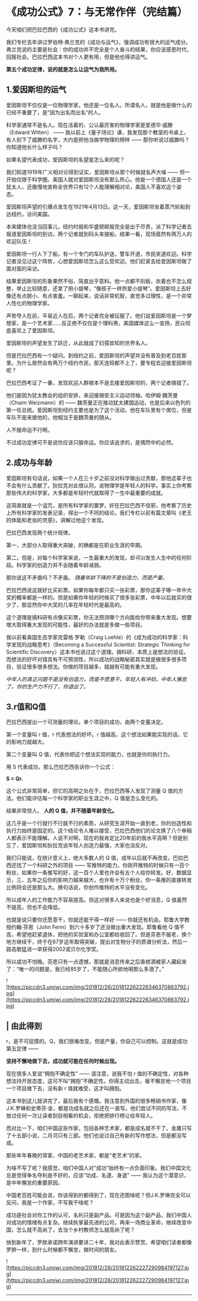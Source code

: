 # 《成功公式》7：与无常作伴（完结篇）

今天咱们把巴拉巴西的《成功公式》这本书讲完。

我们专栏去年讲过罗伯特·弗兰克的《成功与运气》，强调成功有很大的运气成分。弗兰克说的主要是社会：你的成功并不完全是个人奋斗的结果，你应该感恩时代，回报社会。巴拉巴西这本书对个人更有用，但是他也得讲运气。

 **第五个成功定律，说的就是怎么让运气为我所用。**

## 1.爱因斯坦的运气

爱因斯坦不仅仅是一位物理学家，他还是一位名人。所谓名人，就是他是做什么的已经不重要了，是“因为出名而出名”的人。

科学家通常不是名人。现在活着的、公认最厉害的物理学家是爱德华·威滕（Edward Witten） —— 我以前上《量子场论》课，我发现那个教室的书桌上，有人刻下了威滕的名字，大约是把他当做学物理的榜样 —— 那你听说过威滕吗？你知道他长什么样子吗？

如果名望代表成功，爱因斯坦的名望是怎么来的呢？

我们知道1919年广义相对论得到证实，爱因斯坦从那个时候就名声大噪 —— 但一开始仅限于科学圈。美国人就对爱因斯坦没有那么热心。他是一个德国人还是一个犹太人，还傲慢地宣称全世界只有12个人能理解相对论，美国人不喜欢这个姿态。

爱因斯坦声望的引爆点发生在1921年4月13日。这一天，爱因斯坦坐着蒸汽轮船到达纽约，访问美国。

本来媒体也没当回事儿，纽约时报和华盛顿邮报完全是出于尽责，派了科学记者去报道爱因斯坦的到访。两个记者就到码头来接船，结果一看，现场竟然有两万人的欢迎队伍！

爱因斯坦一行人下了船，有一个专门的车队护送，警车开道，市民夹道欢迎。科学记者没见过这个阵势，心想爱因斯坦怎么这么受欢迎。他们赶紧去给爱因斯坦做了面对面的采访。

结果爱因斯坦的形象果然不俗，简直出乎意料。他一点都不刻板，衣着也不怎么规整，举止比较随意，还拿了把小提琴，“像孩子一样热爱小提琴”。爱因斯坦上去好像还有点胆小、有点害羞。一聊起来，说话非常机智，直觉多过理性，是一个非常人性化的物理学家。

声势夺人在前，平易近人在后，两个记者完全被征服了。他们说爱因斯坦是一个梦想家，是一个艺术家……反正绝不仅仅是个理科男。美国媒体这么一宣扬，民众彻底喜欢上了爱因斯坦。

爱因斯坦的声望发生了跃迁，从此就成了妇孺皆知的世界名人。

但是巴拉巴西有一个疑问。到纽约之前，爱因斯坦的声望并没有普及到老百姓那里。为什么居然会有两万个纽约市民，那天连班都不上了，要专程去迎接爱因斯坦呢？

巴拉巴西考证了一番，发现欢迎人群根本不是去接爱因斯坦的，两个记者搞错了。

他们是因为犹太教会的组织安排，来迎接锡安主义运动领袖，哈伊姆·魏茨曼（Chaim Weizmann）的 —— 魏茨曼正在推动犹太建国运动，也是后来以色列的第一任总统。爱因斯坦到纽约主要也是为了这个活动，他在车队里有个席位，但是车队不是来接他的，他相当于是魏茨曼的随从。

人不服命运不行啊。

不过成功定律可不是说你应该只服命运。你应该追求的，是偶然中的必然。

## 2.成功与年龄

爱因斯坦有句话说，如果一个人在三十岁之前没对科学做出过贡献，那他这辈子也不会有什么贡献了。狄拉克对此很认同，说物理学是年轻人的科学。事实上你考察那些伟大的科学家，大多都是年轻时代就取得了一生中最重要的成就。

这简直就是一个诅咒，是所有科学家的噩梦。好在巴拉巴西不信邪，他考察了历史上所有科学家的发表记录，得出一个不同的结论。我们专栏以前有篇文章叫《老王的体能和老张的灵感》，讲解过他这个发现。

巴拉巴西发现两个统计规律。

第一，大部分人取得重大突破，的确都是在职业生涯的早期。

第二，但是，对每个科学家来说，一生最重大的发现，却*可以*发生人生中的任何阶段。科学家的创造力并不会随着年龄减弱。

那你说这不矛盾吗？不矛盾。 *随着年龄下降的不是创造力，而是产量。*

巴拉巴西说这就好比买彩票。如果你每年都只买一张彩票，那你这辈子哪一年中大奖的概率都是一样的。但是如果你年轻的时候买了很多张彩票，中年以后就买的很少了，那显然你中大奖的几率在年轻时代是最高的。

这个道理是搞科研有点像买彩票，你无法预测哪个方向能给你带来重大发现。想要增大取得重大发现的可能性，最好的办法就是多做一些项目。

我以前看美国生态学家克雷格·罗勒（Craig Loehle）的《成为成功的科学家：科学发现的战略思考》（Becoming a Successful Scientist: Strategic Thinking for Scientific Discovery）这本书也说过这个道理。搞科研，本质上是想法的验证。而想法的好坏对错具有不可预测性，所以成功的战略秘密其实就是做很多很多项目，验证很多很多想法。你做的项目越多，就越有可能有重大发现。

 *中年人的真正问题不是没有创造力，而是不愿意干。年轻人有冲劲，中年人懈怠了。你的生产力不行了，你退出了。*

## 3.r值和Q值

巴拉巴西提出一个可测量的理论。单个项目的成功，由两个变量决定。

第一个变量叫 r 值，r 代表想法的好坏。r 值越高，这个想法如果能实现的话，它的影响力就越大。

第二个变量叫 Q 值，代表你把这个想法实现的能力，也就是你的执行力。

用 S 代表成功，那么巴拉巴西告诉你一个公式：

 **S = Qr.**

这个公式非常简单，但它的高明之处在于，巴拉巴西等人发现了测量 Q 值的方法。他们能评估每一个科学家的职业生涯之中，Q 值是怎么变化的。

结果非常惊人。 **人的 Q 值，并不随着年龄变化。**

这几乎是一个行就行不行就不行的素质，从研究生涯开始一直到老，你的创造性和执行力始终是固定的。这个结论令人难以接受，巴拉巴西他们的论文换了八个审稿人都表示不能理解。人说不对啊，现在的我肯定比20年前的我水平高啊？但是别忘了，爱因斯坦和狄拉克说年轻人创造力最强，大家也没反对。

我们只能说，在统计意义上，绝大多数人的 Q 值，成年以后就不再改变。巴拉巴西还找了一个科研之外的项目 —— 写推特的能力。你刚开推特的时候只有一百个粉丝，如果你一条推写的好，这一百个人里也许会有五个人给你转发。好，数据显示，三、五年之后你的影响力越来越大，也许有十万个粉丝，你一条推的直接转发比例将会还是那么大。换句话说，你创作推特的水平没有变化。

所以成年人的工作能力不容易提高。但这对很多人来说也是个好消息，Q 值虽然不提高，但也不会降低。

也就是说只要你还愿意干，你就还能干得一样好 —— 你就还有机会。耶鲁大学教授约翰·芬恩（John Fenn）到六十多岁了还没做出重大发现。耶鲁看他 Q 值不高，希望他赶紧退休，把他的实验室和办公室都给收回了。但是芬恩不服老，换个地方继续干，终于在67岁这年取得突破，提出对生物分子的质谱分析法，然后一路高歌猛进一举获得2002诺贝尔化学奖。

所以成功不怕晚。芬恩只有一点遗憾，那就是消息传来之后香槟酒被家人藏起来了：“唯一的问题是，我已经85岁了，不能随心所欲地喝那么多酒了。”

![https://piccdn3.umiwi.com/img/201812/26/201812262226346370863792.jpg](https://piccdn3.umiwi.com/img/201812/26/201812262226346370863792.jpg)

## | 由此得到

r，是不可捉摸的。Q，我们很难改变。但是产量，你自己可以控制。这就是成功第五定律 ——

 **坚持不懈地做下去，成功就可能在任何时候出现。**

现在很多人爱说“拥抱不确定性” —— 请注意，说我不怕 r 值的不确定性，对各种想法持开放态度，这可不叫“拥抱”不确定性。你得主动出击，毫不懈怠地一个项目一个项目做下去，没有新 r 值就难受，这才叫拥抱。

这本书到这儿就讲完了，最后我有个感慨。我注意到外国的很多畅销书作家，像J.K.罗琳和史蒂芬·金，都是功成名就之后还在一直写。他们尝试不同的写法，不放过任何一次让读者刮目相看的机会，拒绝把排行榜让给年轻人。

而对比一下，咱们中国这些作家，包括各种艺术家，都是成名就不干了。金庸只写了十五部小说，二月河只有三部。他们也说过自己有新的写作想法，但是都没写成。

那些年年春晚的常客，中国的老艺术家，都是“老艺术”的家。

为啥不写了呢？我感觉，咱们中国人对“成功”始终有一点负面印象。我们中国文化总是觉得争名夺利是不好的，应该“功成、名遂、身退” —— 我认为这个潜意识，是中年懈怠的重要原因。

中国老百姓可能会说，你该得到的都得到了，现在还图啥呢？但J.K.罗琳完全可以反问，我是一个作家，不写我干啥呢？

成功是社会对你工作的认可，名利只是副产品。可是因为这个副产品，我们中国人对成功的情绪有点复杂。继续执掌最先进的公司，再来一场商业革命，继续改变中国，怎么就不高尚了，去当个乡村教师怎么就高尚了呢？

快到新年了，罗胖承诺跨年演讲要讲二十年，我对此表示赞赏。希望咱们读者都像罗胖一样，到什么时候都不懈怠，做时间的朋友。

![https://piccdn3.umiwi.com/img/201812/26/201812262227290984197127.jpg](https://piccdn3.umiwi.com/img/201812/26/201812262227290984197127.jpg)

---
